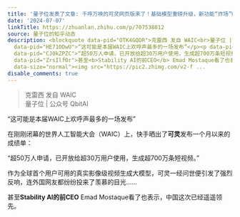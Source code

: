 ```yaml
---
title: '量子位发表了文章: 千呼万唤的可灵网页版来了！基础模型重磅升级，新功能“炸场”WAIC'
date: '2024-07-07'
linkTitle: https://zhuanlan.zhihu.com/p/707538012
source: 量子位的知乎动态
description: <blockquote data-pid="OTK4GQDR">克雷西 发自 WAIC<br>量子位 | 公众号 QbitAI</blockquote><p
  data-pid="HE71ODwU">“这可能是本届WAIC上欢呼声最多的一场发布”</p><p data-pid="h9SqBRxS">在刚刚闭幕的世界人工智能大会（WAIC）上，快手晒出了<b>可灵</b>发布一个月以来的成绩单：</p><p
  data-pid="CJ0kZPZC">“超50万人申请，已开放给超30万用户使用，生成超700万条短视频。”</p><p data-pid="x0EduTTK">作为全球首个用户可用的真实影像级视频生成大模型，可灵一经问世便引发了强烈反响，连外国网友都纷纷投来了羡慕的目光……</p><p
  data-pid="ZrsIlf0r">甚至<b>Stability AI的前CEO</b> Emad Mostaque看了也表示，中国这次已经遥遥领先。</p><figure
  data-size="normal"><img src="https://pic2.zhimg.com/v2-f ...
disable_comments: true
---
```

<blockquote data-pid="OTK4GQDR">克雷西 发自 WAIC<br>量子位 | 公众号 QbitAI</blockquote><p data-pid="HE71ODwU">“这可能是本届WAIC上欢呼声最多的一场发布”</p><p data-pid="h9SqBRxS">在刚刚闭幕的世界人工智能大会（WAIC）上，快手晒出了<b>可灵</b>发布一个月以来的成绩单：</p><p data-pid="CJ0kZPZC">“超50万人申请，已开放给超30万用户使用，生成超700万条短视频。”</p><p data-pid="x0EduTTK">作为全球首个用户可用的真实影像级视频生成大模型，可灵一经问世便引发了强烈反响，连外国网友都纷纷投来了羡慕的目光……</p><p data-pid="ZrsIlf0r">甚至<b>Stability AI的前CEO</b> Emad Mostaque看了也表示，中国这次已经遥遥领先。</p><figure data-size="normal"><img src="https://pic2.zhimg.com/v2-f ...